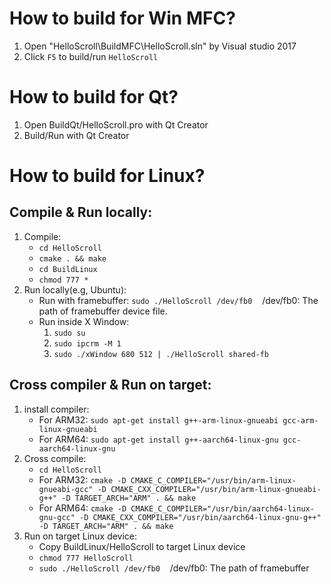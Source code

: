 # How to build for Win MFC?
1. Open "HelloScroll\BuildMFC\HelloScroll.sln" by Visual studio 2017
2. Click `F5` to build/run `HelloScroll`

# How to build for Qt?
1. Open BuildQt/HelloScroll.pro with Qt Creator
2. Build/Run with Qt Creator

# How to build for Linux?
## Compile & Run locally:
1. Compile:
    - `cd HelloScroll`
    - `cmake . && make`
    - `cd BuildLinux`
    - `chmod 777 *`
2. Run locally(e.g, Ubuntu):
    - Run with framebuffer: `sudo ./HelloScroll /dev/fb0`&nbsp;&nbsp;&nbsp;&nbsp;/dev/fb0: The path of framebuffer device file.
    - Run inside X Window:
        1. `sudo su`
        2. `sudo ipcrm -M 1`
        3. `sudo ./xWindow 680 512 | ./HelloScroll shared-fb`

## Cross compiler & Run on target:
1. install compiler:
    - For ARM32: `sudo apt-get install g++-arm-linux-gnueabi gcc-arm-linux-gnueabi`
    - For ARM64: `sudo apt-get install g++-aarch64-linux-gnu gcc-aarch64-linux-gnu`
2. Cross compile:
    - `cd HelloScroll`
    - For ARM32: `cmake -D CMAKE_C_COMPILER="/usr/bin/arm-linux-gnueabi-gcc" -D CMAKE_CXX_COMPILER="/usr/bin/arm-linux-gnueabi-g++" -D TARGET_ARCH="ARM" . && make`
    - For ARM64: `cmake -D CMAKE_C_COMPILER="/usr/bin/aarch64-linux-gnu-gcc" -D CMAKE_CXX_COMPILER="/usr/bin/aarch64-linux-gnu-g++" -D TARGET_ARCH="ARM" . && make`
3. Run on target Linux device:
    - Copy BuildLinux/HelloScroll to target Linux device
    - `chmod 777 HelloScroll`
    - `sudo ./HelloScroll /dev/fb0`&nbsp;&nbsp;&nbsp;&nbsp;/dev/fb0: The path of framebuffer
